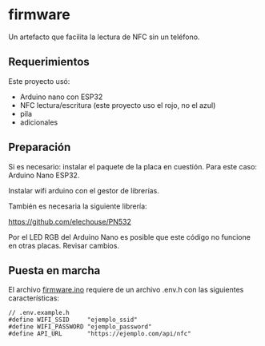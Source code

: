 # firmware

Un artefacto que facilita la lectura de NFC sin un teléfono. 

## Requerimientos

Este proyecto usó: 

- Arduino nano con ESP32
- NFC lectura/escritura (este proyecto uso el rojo, no el azul)
- pila
- adicionales 

## Preparación 

Si es necesario: instalar el paquete de la placa en cuestión. Para este caso: Arduino Nano ESP32. 

Instalar wifi arduino con el gestor de librerías. 

También es necesaria la siguiente librería: 

https://github.com/elechouse/PN532

Por el LED RGB del Arduino Nano es posible que este código no funcione en otras placas. Revisar cambios. 

## Puesta en marcha

El archivo [firmware.ino](firmware.ino) requiere de un archivo .env.h con las siguientes características: 

```
// .env.example.h
#define WIFI_SSID     "ejemplo_ssid"
#define WIFI_PASSWORD "ejemplo_password"
#define API_URL       "https://ejemplo.com/api/nfc"
```

